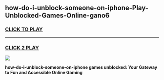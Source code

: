 
## how-do-i-unblock-someone-on-iphone-Play-Unblocked-Games-Online-gano6
<h3>
<a href="https://premium76.site?title=how-do-i-unblock-someone-on-iphone&ref=25A">CLICK TO PLAY</a></h3>
<hr>

<h3>
<a href="https://premium76.site?title=how-do-i-unblock-someone-on-iphone&ref=25A">CLICK 2 PLAY</a>
  
</h3>

<a href="https://premium76.site?title=how-do-i-unblock-someone-on-iphone&ref=25A"><img src="https://clearcache.store/games.png"></a>


**how-do-i-unblock-someone-on-iphone games unblocked: Your Gateway to Fun and Accessible Online Gaming**
